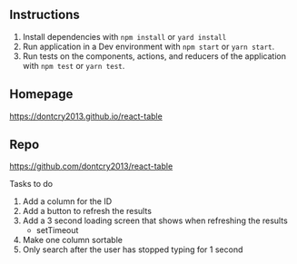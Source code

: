 ## Instructions
1. Install dependencies with `npm install` or `yard install`
2. Run application in a Dev environment with `npm start` or `yarn start`.
3. Run tests on the components, actions, and reducers of the application with `npm test` or `yarn test`.

## Homepage

https://dontcry2013.github.io/react-table

## Repo

https://github.com/dontcry2013/react-table


Tasks to do 
1. Add a column for the ID
2. Add a button to refresh the results
3. Add a 3 second loading screen that shows when refreshing the results
   - setTimeout
4. Make one column sortable
5. Only search after the user has stopped typing for 1 second
